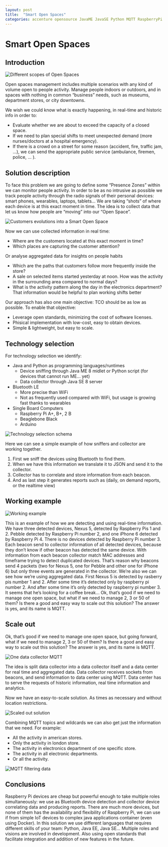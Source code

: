 ```yaml
---
layout: post
title:  "Smart Open Spaces"
categories: accenture opensource JavaME JavaSE Python MQTT RaspberryPi
---
```


# Smart Open Spaces

## Introduction

![Different scopes of Open Spaces](/img/posts/smart-open-spaces/scopes.png)

Open spaces management includes multiple scenarios with any kind of volume open to people activity. Manage people indoors or outdoors, and in spaces with nothing in common “business” needs, such as museums, department stores, or city downtowns.

We wish we could know what is exactly happening, in real-time and historic info in order to:

* Evaluate whether we are about to exceed the capacity of a closed space.
* If we need to plan special shifts to meet unexpected demand (more nurses/doctors at a hospital emergency).
* If there is a crowd on a street for some reason (accident, fire, traffic jam, …), we can send the appropriate public service (ambulance, firemen, police, ... ).

## Solution description

To face this problem we are going to define some “Presence Zones” within we can monitor people activity. In order to be as no intrusive as possible we track people activity through the radio signals of their personal devices: smart phones, wearables, laptops, tablets… We are taking “shots” of where each device is at this exact moment in time. The idea is to collect data that let us know how people are “moving” into our “Open Space”.

![Customers evolutions into a Smart Open Space](/img/posts/smart-open-spaces/evolution.gif)

Now we can use collected information in real time:

* Where are the customers located at this exact moment in time?
* Which places are capturing the customer attention?

Or analyse aggregated data for insights on people habits

* Which are the paths that customers follow more frequently inside the store?
* A sale on selected items started yesterday at noon. How was the activity in the surrounding area compared to normal days?
* What is the activity pattern along the day in the electronics department? That information would be helpful to plan working shifts better

Our approach has also one main objective: TCO should be as low as possible. To enable that objective:

* Leverage open standards, minimizing the cost of software licenses.
* Phisical implementation with low-cost, easy to obtain devices.
* Simple & lightweight, but easy to scale.

## Technology selection

For technology selection we identify:

* Java and Python as programming languages/runtimes
	* Device sniffing through Java ME 8 midlet or Python script (for devices that cannot run ME... yet)
	* Data collector through Java SE 8 server
* Bluetooth LE
	* More precise than WiFi
	* Not as frequently used compared with WiFi, but usage is growing fast thanks to wearables
* Single Board Computers
	* Raspberry Pi A+, B+, 2 B
	* Beaglebone Black
	* Arduino

![Technology selection schema](/img/posts/smart-open-spaces/technologySchema.png)
	
Here we can see a simple example of how sniffers and collector are working together.

1. First we sniff the devices using Bluetooth to find them.
2. When we have this information we translate it to JSON and send it to the collector.
3. Collector has to correlate and store information from each beacon.
4. And as last step it generates reports such as (daily, on demand reports, or the realtime view)
	
## Working example

![Working example](/img/posts/smart-open-spaces/workingExample.gif)

This is an example of how we are detecting and using real-time information.
We have three detected devices, Nexus 5, detected by Raspberry Pis 1 and 2. Pebble detected by Raspberry Pi number 2, and one iPhone 6 detected by Raspberry Pi 4. There is no devices detected by Raspberry Pi number 3. Each beacon send to collector information of all detected devices, because they don’t know if other beacon has detected the same device.
With information from each beacon collector match MAC addresses and timeframe trying to detect duplicated devices. That’s reason why beacons send 4 packets (two for Nexus 5, one for Pebble and other one for iPhone 6) but only three events are generated in the collector.
We’re also we can see how we’re using aggregated data.
First Nexus 5 is detected by rasberry pis number 1 and 2. After some time it’s detected only by raspberry pi number 2. And after some time it’s only detected by raspberry pi number 3. It seems that he’s looking for a coffee break…
Ok, that’s good if we need to manage one open space, but what if we need to manage 2, 3 or 50 of them? Is there a good and easy way to scale out this solution?
The answer is yes, and its name is MQTT.

## Scale out

Ok, that’s good if we need to manage one open space, but going forward, what if we need to manage 2, 3 or 50 of them? Is there a good and easy way to scale out this solution?
The answer is yes, and its name is MQTT.

![One data collector MQTT](/img/posts/smart-open-spaces/dataCollectorMQTT.png)

The idea is split data collector into a data collector itself and a data center for real time and aggregated data. Data collector receives sockets from beacons, and send information to data center using MQTT. Data center has to serve the requests of historic information, real time information and analytics.

Now we have an easy-to-scale solution. As times as necessary and without location restrictions.

![Scaled out solution](/img/posts/smart-open-spaces/scaledOutSolution.png)

Combining MQTT topics and wildcards we can also get just the information that we need. For example:

* All the activity in american stores.
* Only the activity in london store.
* The activity in electronics department of one specific store.
* The activity in all electronic departments.
* Or all the activity.

![MQTT filtering data](/img/posts/smart-open-spaces/mqttFiltering.png)

## Conclusions

Raspberry Pi devices are cheap but powerful enough to take multiple roles simultaneously: we use as Bluetooth device detection and collector device correlating data and producing reports. There are much more devices, but none of them has the availability and flexibility of Raspberry Pi, we can use if from simple IoT devices to complex java applications container (even using Docker).
In this solution we use different languages that requires different skills of your team: Python, Java EE, Java SE… Multiple roles and visions are involved in development. Also using open standards that facilitate integration and addition of new features in the future.
